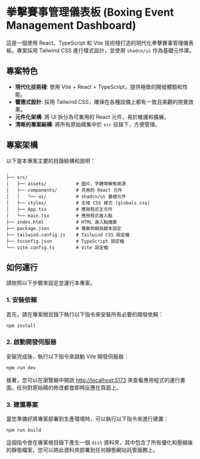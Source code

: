 # 拳擊賽事管理儀表板 (Boxing Event Management Dashboard)

這是一個使用 React、TypeScript 和 Vite 技術棧打造的現代化拳擊賽事管理儀表板。專案採用 Tailwind CSS 進行樣式設計，並使用 `shadcn/ui` 作為基礎元件庫。

## 專案特色

*   **現代化技術棧**: 使用 Vite + React + TypeScript，提供極致的開發體驗和性能。
*   **響應式設計**: 採用 Tailwind CSS，確保在各種設備上都有一致且美觀的視覺效果。
*   **元件化架構**: 將 UI 拆分為可重用的 React 元件，易於維護和擴展。
*   **清晰的專案結構**: 將所有原始碼集中於 `src` 目錄下，方便管理。

## 專案架構

以下是本專案主要的目錄結構和說明：

```
.
├── src/
│   ├── assets/           # 圖片、字體等靜態資源
│   ├── components/       # 共用的 React 元件
│   │   └── ui/           # shadcn/ui 基礎元件
│   ├── styles/           # 全域 CSS 樣式 (globals.css)
│   ├── App.tsx           # 應用程式主元件
│   └── main.tsx          # 應用程式進入點
├── index.html            # HTML 進入點檔案
├── package.json          # 專案依賴與腳本設定
├── tailwind.config.js    # Tailwind CSS 設定檔
├── tsconfig.json         # TypeScript 設定檔
└── vite.config.ts        # Vite 設定檔
```

## 如何運行

請依照以下步驟來設定並運行本專案。

### 1. 安裝依賴

首先，請在專案根目錄下執行以下指令來安裝所有必要的開發依賴：

```bash
npm install
```

### 2. 啟動開發伺服器

安裝完成後，執行以下指令來啟動 Vite 開發伺服器：

```bash
npm run dev
```

接著，您可以在瀏覽器中開啟 [http://localhost:5173](http://localhost:5173) 來查看應用程式的運行畫面。任何對原始碼的修改都會即時反應在頁面上。

### 3. 建置專案

當您準備好將專案部署到生產環境時，可以執行以下指令來進行建置：

```bash
npm run build
```

這個指令會在專案根目錄下產生一個 `dist` 資料夾，其中包含了所有優化和壓縮後的靜態檔案，您可以將此資料夾部署到任何靜態網站託管服務上。 